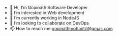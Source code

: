 - 👋 Hi, I’m Gopinath Software Developer
- 👀 I’m interested in Web development 
- 🌱 I’m currently working in NodeJS 
- 💞️ I’m looking to collaborate on DevOps 
- 📫 How to reach me gopinathmohantrl@gmail.com
<!---
gopinathm01/gopinathm01 is a ✨ special ✨ repository because its `README.md` (this file) appears on your GitHub profile.
You can click the Preview link to take a look at your changes.
--->
